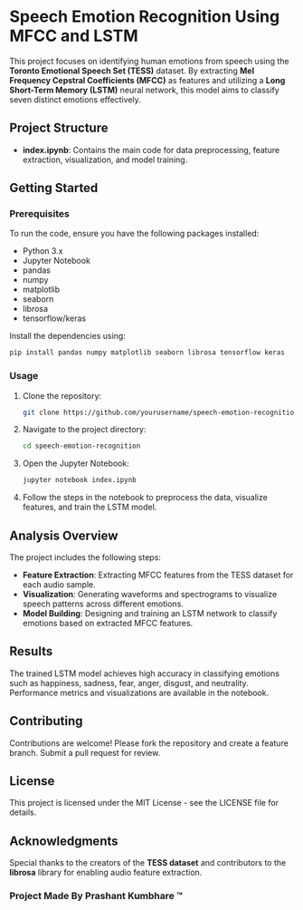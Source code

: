# Speech Emotion Recognition Using MFCC and LSTM  
This project focuses on identifying human emotions from speech using the **Toronto Emotional Speech Set (TESS)** dataset. By extracting **Mel Frequency Cepstral Coefficients (MFCC)** as features and utilizing a **Long Short-Term Memory (LSTM)** neural network, this model aims to classify seven distinct emotions effectively.  

## Project Structure  
- **index.ipynb**: Contains the main code for data preprocessing, feature extraction, visualization, and model training.

## Getting Started  

### Prerequisites  
To run the code, ensure you have the following packages installed:  
- Python 3.x  
- Jupyter Notebook  
- pandas  
- numpy  
- matplotlib  
- seaborn  
- librosa  
- tensorflow/keras  

Install the dependencies using:  
```bash  
pip install pandas numpy matplotlib seaborn librosa tensorflow keras  
```  

### Usage  
1. Clone the repository:  
   ```bash  
   git clone https://github.com/yourusername/speech-emotion-recognition.git  
   ```  
2. Navigate to the project directory:  
   ```bash  
   cd speech-emotion-recognition  
   ```  
3. Open the Jupyter Notebook:  
   ```bash  
   jupyter notebook index.ipynb  
   ```  
4. Follow the steps in the notebook to preprocess the data, visualize features, and train the LSTM model.  

## Analysis Overview  
The project includes the following steps:  
- **Feature Extraction**: Extracting MFCC features from the TESS dataset for each audio sample.  
- **Visualization**: Generating waveforms and spectrograms to visualize speech patterns across different emotions.  
- **Model Building**: Designing and training an LSTM network to classify emotions based on extracted MFCC features.  

## Results  
The trained LSTM model achieves high accuracy in classifying emotions such as happiness, sadness, fear, anger, disgust, and neutrality. Performance metrics and visualizations are available in the notebook.  

## Contributing  
Contributions are welcome! Please fork the repository and create a feature branch. Submit a pull request for review.  

## License  
This project is licensed under the MIT License - see the LICENSE file for details.  

## Acknowledgments  
Special thanks to the creators of the **TESS dataset** and contributors to the **librosa** library for enabling audio feature extraction.

### Project Made By Prashant Kumbhare ™️
